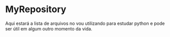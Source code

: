 # MyRepository

Aqui estará a lista de arquivos no vou utilizando para estudar python e
pode ser útil em algum outro momento da vida.

